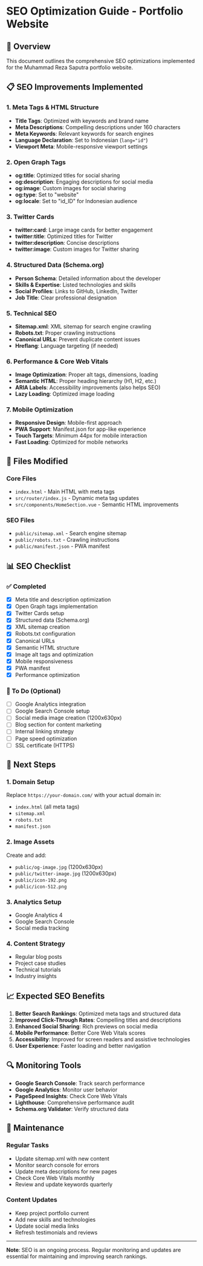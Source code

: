 # SEO Optimization Guide - Portfolio Website

## 🎯 Overview

This document outlines the comprehensive SEO optimizations implemented for the Muhammad Reza Saputra portfolio website.

## 📋 SEO Improvements Implemented

### 1. Meta Tags & HTML Structure

- **Title Tags**: Optimized with keywords and brand name
- **Meta Descriptions**: Compelling descriptions under 160 characters
- **Meta Keywords**: Relevant keywords for search engines
- **Language Declaration**: Set to Indonesian (`lang="id"`)
- **Viewport Meta**: Mobile-responsive viewport settings

### 2. Open Graph Tags

- **og:title**: Optimized titles for social sharing
- **og:description**: Engaging descriptions for social media
- **og:image**: Custom images for social sharing
- **og:type**: Set to "website"
- **og:locale**: Set to "id_ID" for Indonesian audience

### 3. Twitter Cards

- **twitter:card**: Large image cards for better engagement
- **twitter:title**: Optimized titles for Twitter
- **twitter:description**: Concise descriptions
- **twitter:image**: Custom images for Twitter sharing

### 4. Structured Data (Schema.org)

- **Person Schema**: Detailed information about the developer
- **Skills & Expertise**: Listed technologies and skills
- **Social Profiles**: Links to GitHub, LinkedIn, Twitter
- **Job Title**: Clear professional designation

### 5. Technical SEO

- **Sitemap.xml**: XML sitemap for search engine crawling
- **Robots.txt**: Proper crawling instructions
- **Canonical URLs**: Prevent duplicate content issues
- **Hreflang**: Language targeting (if needed)

### 6. Performance & Core Web Vitals

- **Image Optimization**: Proper alt tags, dimensions, loading
- **Semantic HTML**: Proper heading hierarchy (H1, H2, etc.)
- **ARIA Labels**: Accessibility improvements (also helps SEO)
- **Lazy Loading**: Optimized image loading

### 7. Mobile Optimization

- **Responsive Design**: Mobile-first approach
- **PWA Support**: Manifest.json for app-like experience
- **Touch Targets**: Minimum 44px for mobile interaction
- **Fast Loading**: Optimized for mobile networks

## 🔧 Files Modified

### Core Files

- `index.html` - Main HTML with meta tags
- `src/router/index.js` - Dynamic meta tag updates
- `src/components/HomeSection.vue` - Semantic HTML improvements

### SEO Files

- `public/sitemap.xml` - Search engine sitemap
- `public/robots.txt` - Crawling instructions
- `public/manifest.json` - PWA manifest

## 📊 SEO Checklist

### ✅ Completed

- [x] Meta title and description optimization
- [x] Open Graph tags implementation
- [x] Twitter Cards setup
- [x] Structured data (Schema.org)
- [x] XML sitemap creation
- [x] Robots.txt configuration
- [x] Canonical URLs
- [x] Semantic HTML structure
- [x] Image alt tags and optimization
- [x] Mobile responsiveness
- [x] PWA manifest
- [x] Performance optimization

### 🔄 To Do (Optional)

- [ ] Google Analytics integration
- [ ] Google Search Console setup
- [ ] Social media image creation (1200x630px)
- [ ] Blog section for content marketing
- [ ] Internal linking strategy
- [ ] Page speed optimization
- [ ] SSL certificate (HTTPS)

## 🚀 Next Steps

### 1. Domain Setup

Replace `https://your-domain.com/` with your actual domain in:

- `index.html` (all meta tags)
- `sitemap.xml`
- `robots.txt`
- `manifest.json`

### 2. Image Assets

Create and add:

- `public/og-image.jpg` (1200x630px)
- `public/twitter-image.jpg` (1200x630px)
- `public/icon-192.png`
- `public/icon-512.png`

### 3. Analytics Setup

- Google Analytics 4
- Google Search Console
- Social media tracking

### 4. Content Strategy

- Regular blog posts
- Project case studies
- Technical tutorials
- Industry insights

## 📈 Expected SEO Benefits

1. **Better Search Rankings**: Optimized meta tags and structured data
2. **Improved Click-Through Rates**: Compelling titles and descriptions
3. **Enhanced Social Sharing**: Rich previews on social media
4. **Mobile Performance**: Better Core Web Vitals scores
5. **Accessibility**: Improved for screen readers and assistive technologies
6. **User Experience**: Faster loading and better navigation

## 🔍 Monitoring Tools

- **Google Search Console**: Track search performance
- **Google Analytics**: Monitor user behavior
- **PageSpeed Insights**: Check Core Web Vitals
- **Lighthouse**: Comprehensive performance audit
- **Schema.org Validator**: Verify structured data

## 📝 Maintenance

### Regular Tasks

- Update sitemap.xml with new content
- Monitor search console for errors
- Update meta descriptions for new pages
- Check Core Web Vitals monthly
- Review and update keywords quarterly

### Content Updates

- Keep project portfolio current
- Add new skills and technologies
- Update social media links
- Refresh testimonials and reviews

---

**Note**: SEO is an ongoing process. Regular monitoring and updates are essential for maintaining and improving search rankings.

